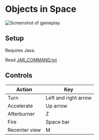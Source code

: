 # Objects in Space

![Screenshot of gameplay](http://vinietskyzilla.github.io/portfolio/images/objects-in-space-screenshot.png)

## Setup

Requires Java.

Read [JAR_COMMAND.txt](https://github.com/Vinietskyzilla/objects-in-space/blob/master/JAR_COMMAND.txt)

## Controls

| Action        | Key                  |
| ------------- | -------------------- |
| Turn          | Left and right arrow | 
| Accelerate    | Up arrow             |
| Afterburner   | Z                    |
| Fire          | Space bar            |
| Recenter view | M                    |   
